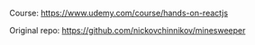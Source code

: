 Course: https://www.udemy.com/course/hands-on-reactjs

Original repo: https://github.com/nickovchinnikov/minesweeper